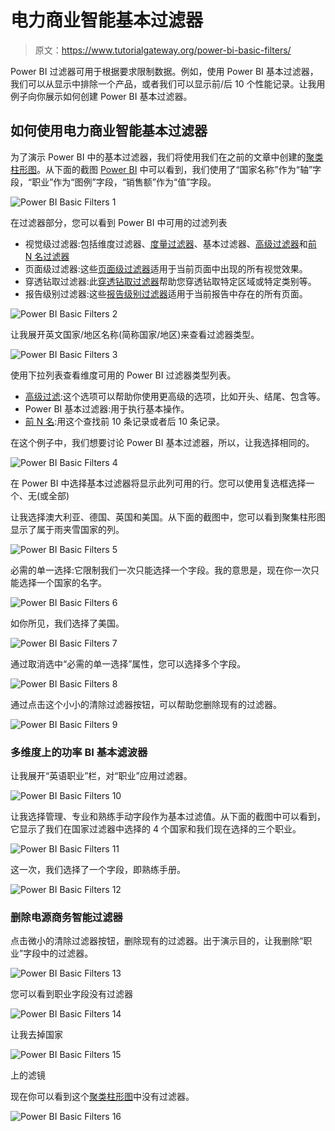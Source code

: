 # 电力商业智能基本过滤器

> 原文：<https://www.tutorialgateway.org/power-bi-basic-filters/>

Power BI 过滤器可用于根据要求限制数据。例如，使用 Power BI 基本过滤器，我们可以从显示中排除一个产品，或者我们可以显示前/后 10 个性能记录。让我用例子向你展示如何创建 Power BI 基本过滤器。

## 如何使用电力商业智能基本过滤器

为了演示 Power BI 中的基本过滤器，我们将使用我们在之前的文章中创建的[聚类柱形图](https://www.tutorialgateway.org/clustered-column-chart-in-power-bi/)。从下面的截图 [Power BI](https://www.tutorialgateway.org/power-bi-tutorial/) 中可以看到，我们使用了“国家名称”作为“轴”字段，“职业”作为“图例”字段，“销售额”作为“值”字段。

![Power BI Basic Filters 1](img/384d26242edf56985e7e3203aabc9a01.png)

在过滤器部分，您可以看到 Power BI 中可用的过滤列表

*   视觉级过滤器:包括维度过滤器、[度量过滤器](https://www.tutorialgateway.org/power-bi-filters-on-measures/)、基本过滤器、[高级过滤器](https://www.tutorialgateway.org/power-bi-advanced-filters/)和[前 N 名过滤器](https://www.tutorialgateway.org/power-bi-top-10-filters/)
*   页面级过滤器:这些[页面级过滤器](https://www.tutorialgateway.org/power-bi-page-level-filters/)适用于当前页面中出现的所有视觉效果。
*   穿透钻取过滤器:此[穿透钻取过滤器](https://www.tutorialgateway.org/drill-through-filters-in-power-bi/)帮助您穿透钻取特定区域或特定类别等。
*   报告级别过滤器:这些[报告级别过滤器](https://www.tutorialgateway.org/power-bi-report-level-filters/)适用于当前报告中存在的所有页面。

![Power BI Basic Filters 2](img/30f6359c05635847c005d6e114dbdf5e.png)

让我展开英文国家/地区名称(简称国家/地区)来查看过滤器类型。

![Power BI Basic Filters 3](img/361565d235f113dbdf0a0582186084cc.png)

使用下拉列表查看维度可用的 Power BI 过滤器类型列表。

*   [高级过滤](https://www.tutorialgateway.org/power-bi-advanced-filters/):这个选项可以帮助你使用更高级的选项，比如开头、结尾、包含等。
*   Power BI 基本过滤器:用于执行基本操作。
*   [前 N 名](https://www.tutorialgateway.org/power-bi-top-10-filters/):用这个查找前 10 条记录或者后 10 条记录。

在这个例子中，我们想要讨论 Power BI 基本过滤器，所以，让我选择相同的。

![Power BI Basic Filters 4](img/2d6156d2cf57c21938f25570e31870a0.png)

在 Power BI 中选择基本过滤器将显示此列可用的行。您可以使用复选框选择一个、无(或全部)

让我选择澳大利亚、德国、英国和美国。从下面的截图中，您可以看到聚集柱形图显示了属于雨夹雪国家的列。

![Power BI Basic Filters 5](img/7bde1aefec88421f1071c7c397a040e4.png)

必需的单一选择:它限制我们一次只能选择一个字段。我的意思是，现在你一次只能选择一个国家的名字。

![Power BI Basic Filters 6](img/b018771cfb774befc838abf644877ffc.png)

如你所见，我们选择了美国。

![Power BI Basic Filters 7](img/77905259553c91aca7f17583f0c2a1da.png)

通过取消选中“必需的单一选择”属性，您可以选择多个字段。

![Power BI Basic Filters 8](img/2b5688c18db3933f7cb7a59a355bd542.png)

通过点击这个小小的清除过滤器按钮，可以帮助您删除现有的过滤器。

![Power BI Basic Filters 9](img/338f2787ca53bf86637d607241eb0c3a.png)

### 多维度上的功率 BI 基本滤波器

让我展开“英语职业”栏，对“职业”应用过滤器。

![Power BI Basic Filters 10](img/b8e97af99e844d3d153e17bd21cc4409.png)

让我选择管理、专业和熟练手动字段作为基本过滤值。从下面的截图中可以看到，它显示了我们在国家过滤器中选择的 4 个国家和我们现在选择的三个职业。

![Power BI Basic Filters 11](img/14f9974b7a67dc7f57c03ea79f85d632.png)

这一次，我们选择了一个字段，即熟练手册。

![Power BI Basic Filters 12](img/08d62d268c18fde41cf9a4333350d292.png)

### 删除电源商务智能过滤器

点击微小的清除过滤器按钮，删除现有的过滤器。出于演示目的，让我删除“职业”字段中的过滤器。

![Power BI Basic Filters 13](img/918a324dbb7f2a7eb0776c0b150104e6.png)

您可以看到职业字段没有过滤器

![Power BI Basic Filters 14](img/ef338b04c28427f60603862d88808adc.png)

让我去掉国家

![Power BI Basic Filters 15](img/536a6f90ffd2161977d6667c79b10eac.png)

上的滤镜

现在你可以看到这个[聚类柱形图](https://www.tutorialgateway.org/clustered-column-chart-in-power-bi/)中没有过滤器。

![Power BI Basic Filters 16](img/2f9dd961c2fd9db8ba7131c0053d80a5.png)